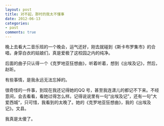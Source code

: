 ```yaml
---
layout: post
title: 对不起，那时的我太不懂事
date: 2012-06-13
categories:
- past
comments: true
---
```

晚上去看大二音乐班的一个晚会，运气还好，刚去就碰到《斯卡布罗集市》的合唱，身穿白衣的姑娘们，真是爱极了这校园之内的纯净。

后面的曲子只认得一个《克罗地亚狂想曲》，听着听着，想到《出埃及记》，然后，赵昕。

有些事情，是我永远无法忘掉的。

很奇怪的一件事，到现在我还记得她的QQ 号，甚至我连潇儿的都记不下来。不经意间，会去看看，看她过得怎么样。记得说说里有一句“出埃及记”，还有一句”大爱西城“，只可惜，我看到的太晚了。她的《克罗地亚狂想曲》，我的《出埃及记》。文县。

我真是太傻了。
